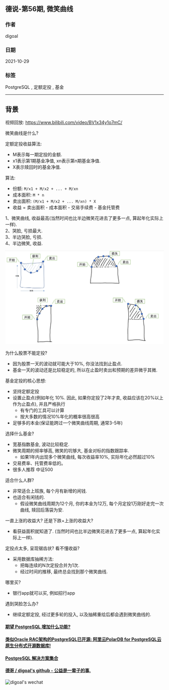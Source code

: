 ## 德说-第56期, 微笑曲线    
                                                  
### 作者                                                  
digoal                                                  
                                                  
### 日期                                                  
2021-10-29                                                  
                                                  
### 标签                                                  
PostgreSQL , 定额定投 , 基金                             
                                                  
----                                                  
                                                  
## 背景          
    
视频回放: https://www.bilibili.com/video/BV1x34y1o7mC/        
      
      
微笑曲线是什么?         
    
定额定投收益算法:      
- M表示每一期定投的金额.    
- x1表示第1期基金净值, xn表示第n期基金净值.    
- X表示赎回时的基金净值.     
    
算法:     
- 份额: ` M/x1 + M/x2 + ... + M/xn `      
- 成本面积: ` M * n `     
- 卖出面积: ` (M/x1 + M/x2 + ... M/xn) * X `      
- 收益 = 卖出面积 - 成本面积 - 交易手续费 - 基金托管费         
      
    
1、微笑曲线, 收益最高(当然时间也比半边微笑花进去了更多一点, 算起年化实际上一样).     
2、哭脸, 亏损最大.    
3、半边哭脸, 亏损.    
4、半边微笑, 收益.     
    
![pic](20211029_02_pic_001.png)    
   
为什么股票不能定投?   
- 因为股票一天的波动就可能大于10%, 你没法找到止盈点.   
- 基金一天的波动还是比较稳定的, 所以在止盈时卖出和预期的差异微乎其微.   
    
      
基金定投的核心思想:      
- 坚持定额定投      
- 设置止盈点(例如年化 10%. 因此, 如果你定投了2年才卖, 收益应该在20%以上作为止盈点), 并且严格执行      
    - 有专门的工具可以计算       
    - 按大多数的情况10%年化的概率很高很高       
- 足够多的本金(保证能跨过一个微笑曲线周期, 通常3-5年)      
      
选择什么基金?      
- 宽基指数基金, 波动比较稳定.         
- 微笑周期的频率够高, 微笑的坑够大, 基金对标的指数跟踪率.        
    - 如果1年内出现多个微笑曲线, 每次收益率10%, 实际年化必然超过10%        
- 交易费率、托管费率低的。    
- 很多人推荐 中证500       
    
适合什么人群?      
- 非常适合上班族, 每个月有新增的闲钱.       
- 也适合有闲钱的.       
    - 假设微笑曲线周期为12个月, 你的本金为12万, 每个月定投1万刚好走完一次曲线, 赎回后落袋为安.        
      
一直上涨的收益大? 还是下跌+上涨的收益大?      
- 看获益面积就知道了.  (当然时间也比半边微笑花进去了更多一点, 算起年化实际上一样).     
    
定投点太多, 呈现锯齿状? 看不懂收益?      
- 采用数据库抽稀方法:      
    - 把每连续的N次定投合并为1次.       
    - 经过时间的推移, 最终总会找到那个微笑曲线.      
    
哪里买?    
- 银行app就可以买, 例如招行app      
    
遇到哭脸怎么办?      
- 继续定额定投, 经过更多轮的投入, 以及抽稀重绘后都会遇到微笑曲线的.       
    
    
    
    
    
    
  
#### [期望 PostgreSQL 增加什么功能?](https://github.com/digoal/blog/issues/76 "269ac3d1c492e938c0191101c7238216")
  
  
#### [类似Oracle RAC架构的PostgreSQL已开源: 阿里云PolarDB for PostgreSQL云原生分布式开源数据库!](https://github.com/ApsaraDB/PolarDB-for-PostgreSQL "57258f76c37864c6e6d23383d05714ea")
  
  
#### [PostgreSQL 解决方案集合](https://yq.aliyun.com/topic/118 "40cff096e9ed7122c512b35d8561d9c8")
  
  
#### [德哥 / digoal's github - 公益是一辈子的事.](https://github.com/digoal/blog/blob/master/README.md "22709685feb7cab07d30f30387f0a9ae")
  
  
![digoal's wechat](../pic/digoal_weixin.jpg "f7ad92eeba24523fd47a6e1a0e691b59")
  
